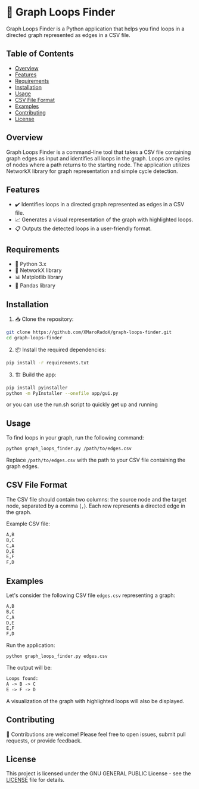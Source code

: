 # 🔄 Graph Loops Finder

Graph Loops Finder is a Python application that helps you find loops in a directed graph represented as edges in a CSV file.

## Table of Contents


   - [Overview](#overview)
   - [Features](#features)
   - [Requirements](#requirements)
   - [Installation](#installation)
   - [Usage](#usage)
   - [CSV File Format](#csv-file-format)
   - [Examples](#examples)
   - [Contributing](#contributing)
   - [License](#license)

## Overview

Graph Loops Finder is a command-line tool that takes a CSV file containing graph edges as input and identifies all loops in the graph. Loops are cycles of nodes where a path returns to the starting node. The application utilizes NetworkX library for graph representation and simple cycle detection.

## Features

- ✔️ Identifies loops in a directed graph represented as edges in a CSV file.
- 📈 Generates a visual representation of the graph with highlighted loops.
- 📋 Outputs the detected loops in a user-friendly format.

## Requirements

- 🐍 Python 3.x
- 🔗 NetworkX library
- 📊 Matplotlib library
- 🐼 Pandas library

## Installation

1. 📥 Clone the repository:

```bash
git clone https://github.com/XMaroRadoX/graph-loops-finder.git
cd graph-loops-finder

```

2. 📦 Install the required dependencies:

```bash
pip install -r requirements.txt

```

3. 🏗️ Build the app:

```bash
pip install pyinstaller
python -m PyInstaller --onefile app/gui.py

```

or you can use the run.sh script to quickly get up and running

## Usage

To find loops in your graph, run the following command:

```bash
python graph_loops_finder.py /path/to/edges.csv

```

Replace `/path/to/edges.csv` with the path to your CSV file containing the graph edges.

## CSV File Format

The CSV file should contain two columns: the source node and the target node, separated by a comma (`,`). Each row represents a directed edge in the graph.

Example CSV file:

```sh
A,B
B,C
C,A
D,E
E,F
F,D

```

## Examples

Let's consider the following CSV file `edges.csv` representing a graph:

```sh
A,B
B,C
C,A
D,E
E,F
F,D

```

Run the application:

```bash
python graph_loops_finder.py edges.csv

```

The output will be:

```html
Loops found:
A -> B -> C
E -> F -> D

```

A visualization of the graph with highlighted loops will also be displayed.

## Contributing

🤝 Contributions are welcome! Please feel free to open issues, submit pull requests, or provide feedback.

## License

This project is licensed under the  GNU GENERAL PUBLIC License - see the [LICENSE](LICENSE) file for details.
